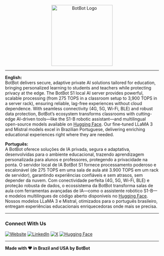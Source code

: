 <!-- Logo Section -->
<p align="center">
  <img src="https://cdn.prod.website-files.com/672ed723fbdc1589fa127239/672ed83e9ab7d55f18a3c43f_BotBot%20Purple%20Logo%20(2)-p-500.png" alt="BotBot Logo" width="200" />
</p>

---

**English:**  
BotBot delivers secure, adaptive private AI solutions tailored for education, bringing personalized learning to students and teachers while protecting privacy at the edge. The BotBot S1 local AI server provides powerful, scalable processing (from 275 TOPS in a classroom setup to 3,900 TOPS in a server rack), ensuring reliable, lag-free experiences without cloud dependence. With seamless connectivity (4G, 5G, Wi-Fi, BLE) and robust data protection, BotBot’s ecosystem transforms classrooms with cutting-edge AI-driven tools—like the S1-B robotic assistant—and multilingual open-source models available on [Hugging Face](YOUR_HUGGINGFACE_URL_HERE). Our fine-tuned LLaMA 3 and Mistral models excel in Brazilian Portuguese, delivering enriching educational experiences right where they are needed.

**Português:**  
A BotBot oferece soluções de IA privada, segura e adaptativa, desenvolvidas para o ambiente educacional, trazendo aprendizagem personalizada para alunos e professores, protegendo a privacidade na ponta. O servidor local de IA BotBot S1 fornece processamento poderoso e escalonável (de 275 TOPS em uma sala de aula até 3.900 TOPS em um rack de servidor), garantindo experiências confiáveis e sem atrasos, sem depender da nuvem. Com conectividade perfeita (4G, 5G, Wi-Fi, BLE) e proteção robusta de dados, o ecossistema da BotBot transforma salas de aula com ferramentas avançadas de IA—como o assistente robótico S1-B—e modelos multilíngues de código aberto disponíveis no [Hugging Face](YOUR_HUGGINGFACE_URL_HERE). Nossos modelos LLaMA 3 e Mistral, otimizados para o português brasileiro, entregam experiências educacionais enriquecedoras onde mais se precisa.

---

### Connect With Us

[![Website](https://img.shields.io/badge/-Website-000?logo=vercel&logoColor=white)](YOUR_WEBSITE_URL_HERE)
[![LinkedIn](https://img.shields.io/badge/-LinkedIn-blue?logo=linkedin&logoColor=white)](YOUR_LINKEDIN_URL_HERE)
[![X](https://img.shields.io/badge/-X-1DA1F2?logo=x&logoColor=white)](YOUR_X_URL_HERE)
[![Hugging Face](https://img.shields.io/badge/-Hugging%20Face-FFD54F?logo=huggingface&logoColor=black)](YOUR_HUGGINGFACE_URL_HERE)

---

**Made with ❤️ in Brazil and USA by BotBot**
